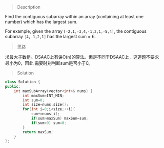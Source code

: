 > Description

Find the contiguous subarray within an array (containing at least one number) which has the largest sum.

For example, given the array `[-2,1,-3,4,-1,2,1,-5,4]`,
the contiguous subarray `[4,-1,2,1]` has the largest sum = 6.

> 思路

求最大子数组。DSAAC上有讲O(n)的算法。但是不同于DSAAC上，这道题不要求最小为0，因此
需要时刻判断sum是否小于0。

> Solution

```C++
class Solution {
public:
    int maxSubArray(vector<int>& nums) {
        int maxSum=INT_MIN;
        int sum=0;
        int size=nums.size();
        for(int i=0;i<size;++i){
            sum+=nums[i];
            if(sum>maxSum) maxSum=sum;
            if(sum<0) sum=0;
        }
        return maxSum;
    }
};
```
